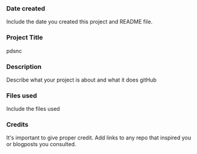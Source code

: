### Date created
Include the date you created this project and README file.


### Project Title
pdsnc

### Description
Describe what your project is about and what it does
gitHub
### Files used
Include the files used

### Credits
It's important to give proper credit. Add links to any repo that inspired you or blogposts you consulted.


